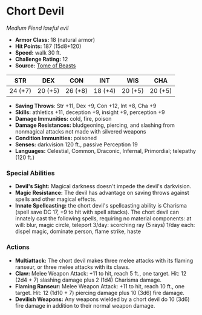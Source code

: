 # Chort Devil

*Medium* *Fiend* *lawful evil*

- **Armor Class:** 18 (natural armor)
- **Hit Points:** 187 (15d8+120)
- **Speed:** walk 30 ft.
- **Challenge Rating:** 12
- **Source:** [Tome of Beasts](https://koboldpress.com/kpstore/product/tome-of-beasts-for-5th-edition-print/)

| STR | DEX | CON | INT | WIS | CHA |
| --- | --- | --- | --- | --- | --- |
| 24 (+7) | 20 (+5) | 26 (+8) | 18 (+4) | 20 (+5) | 20 (+5) |

- **Saving Throws**: Str +11, Dex +9, Con +12, Int +8, Cha +9
- **Skills:** athletics +11, deception +9, insight +9, perception +9
- **Damage Immunities:** cold, fire, poison
- **Damage Resistances:** bludgeoning, piercing, and slashing from nonmagical attacks not made with silvered weapons
- **Condition Immunities:** poisoned
- **Senses:** darkvision 120 ft., passive Perception 19
- **Languages:** Celestial, Common, Draconic, Infernal, Primordial; telepathy (120 ft.)
### Special Abilities
- **Devil's Sight:** Magical darkness doesn't impede the devil's darkvision.
- **Magic Resistance:** The devil has advantage on saving throws against spells and other magical effects.
- **Innate Spellcasting:** the chort devil's spellcasting ability is Charisma (spell save DC 17, +9 to hit with spell attacks). The chort devil can innately cast the following spells, requiring no material components:  at will: blur, magic circle, teleport  3/day: scorching ray (5 rays)  1/day each: dispel magic, dominate person, flame strike, haste
### Actions
- **Multiattack:** The chort devil makes three melee attacks with its flaming ranseur, or three melee attacks with its claws.
- **Claw:** Melee Weapon Attack: +11 to hit, reach 5 ft., one target. Hit: 12 (2d4 + 7) slashing damage plus 2 (1d4) Charisma damage.
- **Flaming Ranseur:** Melee Weapon Attack: +11 to hit, reach 10 ft., one target. Hit: 12 (1d10 + 7) piercing damage plus 10 (3d6) fire damage.
- **Devilish Weapons:** Any weapons wielded by a chort devil do 10 (3d6) fire damage in addition to their normal weapon damage.
